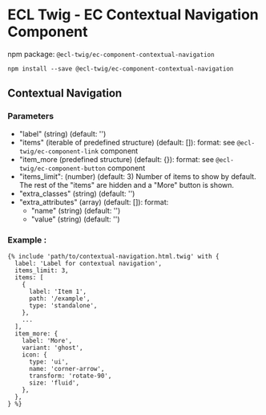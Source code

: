 # ECL Twig - EC Contextual Navigation Component

npm package: `@ecl-twig/ec-component-contextual-navigation`

```shell
npm install --save @ecl-twig/ec-component-contextual-navigation
```

## Contextual Navigation

### Parameters

- "label" (string) (default: '')
- "items" (iterable of predefined structure) (default: []): format: see `@ecl-twig/ec-component-link` component
- "item_more (predefined structure) (default: {}): format: see `@ecl-twig/ec-component-button` component
- "items_limit": (number) (default: 3) Number of items to show by default. The rest of the "items" are hidden and a "More" button is shown.
- "extra_classes" (string) (default: '')
- "extra_attributes" (array) (default: []): format:
  - "name" (string) (default: '')
  - "value" (string) (default: '')

### Example :

<!-- prettier-ignore -->
```twig
{% include 'path/to/contextual-navigation.html.twig' with {  
  label: 'Label for contextual navigation',  
  items_limit: 3,     
  items: [  
    {  
      label: 'Item 1',  
      path: '/example',  
      type: 'standalone',  
    },  
    ...  
  ],  
  item_more: {  
    label: 'More',  
    variant: 'ghost',  
    icon: {  
      type: 'ui',  
      name: 'corner-arrow',  
      transform: 'rotate-90',  
      size: 'fluid',  
    },  
  },  
} %}  
```
